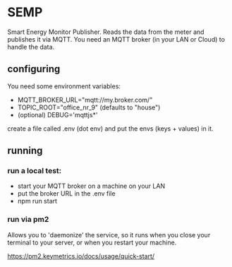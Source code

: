 # SEMP

Smart Energy Monitor Publisher. 
Reads the data from the meter and publishes it via MQTT.
You need an MQTT broker (in your LAN or Cloud) to handle the data.

## configuring

You need some environment variables:
- MQTT_BROKER_URL="mqtt://my.broker.com/"
- TOPIC_ROOT="office_nr_9" (defaults to "house")
- (optional) DEBUG='mqttjs*'

create a file called .env (dot env) and put the envs (keys + values) in it.

## running

### run a local test:
- start your MQTT broker on a machine on your LAN
- put the broker URL in the .env file
- npm run start

### run via pm2 

Allows you to 'daemonize' the service, so it runs when you close your terminal to your server, or when
you restart your machine.

https://pm2.keymetrics.io/docs/usage/quick-start/